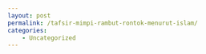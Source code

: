 ```yaml
---
layout: post
permalink: /tafsir-mimpi-rambut-rontok-menurut-islam/
categories:
    - Uncategorized
---
```


